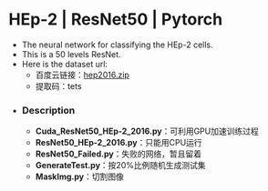 HEp-2 | ResNet50 | Pytorch
====
* The neural network for classifying the HEp-2 cells.<br>
* This is a 50 levels ResNet.
* Here is the dataset url:
    * 百度云链接：[hep2016.zip](https://pan.baidu.com/s/1X4EQQJKJbwi4CXH_wd7XpA "https://pan.baidu.com/s/1X4EQQJKJbwi4CXH_wd7XpA")
    * 提取码：tets
* ### **Description**
   * **Cuda_ResNet50_HEp-2_2016.py**：可利用GPU加速训练过程
   * **ResNet50_HEp-2_2016.py**：只能用CPU运行
   * **ResNet50_Failed.py**：失败的网络，暂且留着
   * **GenerateTest.py**：按20%比例随机生成测试集
   * **MaskImg.py**：切割图像
